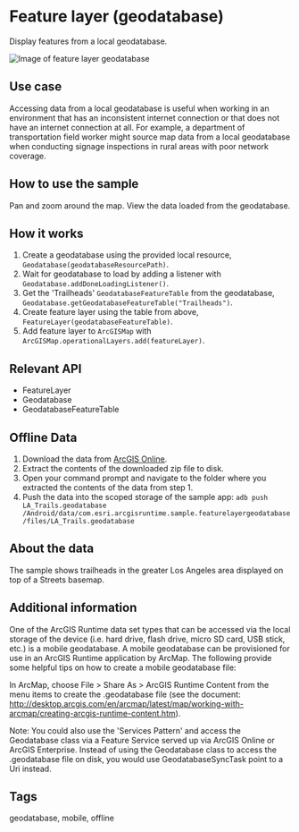 # Feature layer (geodatabase)

Display features from a local geodatabase.

![Image of feature layer geodatabase](feature-layer-geodatabase.png)

## Use case

Accessing data from a local geodatabase is useful when working in an environment that has an inconsistent internet connection or that does not have an internet connection at all. For example, a department of transportation field worker might source map data from a local geodatabase when conducting signage inspections in rural areas with poor network coverage.

## How to use the sample

Pan and zoom around the map. View the data loaded from the geodatabase.

## How it works

1. Create a geodatabase using the provided local resource, `Geodatabase(geodatabaseResourcePath)`.
2. Wait for geodatabase to load by adding a listener with `Geodatabase.addDoneLoadingListener()`.
3. Get the 'Trailheads' `GeodatabaseFeatureTable` from the geodatabase, `Geodatabase.getGeodatabaseFeatureTable("Trailheads")`.
4. Create feature layer using the table from above, `FeatureLayer(geodatabaseFeatureTable)`.
5. Add feature layer to `ArcGISMap` with `ArcGISMap.operationalLayers.add(featureLayer)`.

## Relevant API

* FeatureLayer
* Geodatabase
* GeodatabaseFeatureTable

## Offline Data

1. Download the data from [ArcGIS Online](https://www.arcgis.com/home/item.html?id=2b0f9e17105847809dfeb04e3cad69e0).
2. Extract the contents of the downloaded zip file to disk.
3. Open your command prompt and navigate to the folder where you extracted the contents of the data from step 1.
4. Push the data into the scoped storage of the sample app:
`adb push LA_Trails.geodatabase /Android/data/com.esri.arcgisruntime.sample.featurelayergeodatabase/files/LA_Trails.geodatabase`

## About the data

The sample shows trailheads in the greater Los Angeles area displayed on top of a Streets basemap.

## Additional information

One of the ArcGIS Runtime data set types that can be accessed via the local storage of the device (i.e. hard drive, flash drive, micro SD card, USB stick, etc.) is a mobile geodatabase. A mobile geodatabase can be provisioned for use in an ArcGIS Runtime application by ArcMap. The following provide some helpful tips on how to create a mobile geodatabase file:

In ArcMap, choose File > Share As > ArcGIS Runtime Content from the menu items to create the .geodatabase file (see the document: http://desktop.arcgis.com/en/arcmap/latest/map/working-with-arcmap/creating-arcgis-runtime-content.htm).

Note: You could also use the 'Services Pattern' and access the Geodatabase class via a Feature Service served up via ArcGIS Online or ArcGIS Enterprise. Instead of using the Geodatabase class to access the .geodatabase file on disk, you would use GeodatabaseSyncTask point to a Uri instead.

## Tags

geodatabase, mobile, offline

